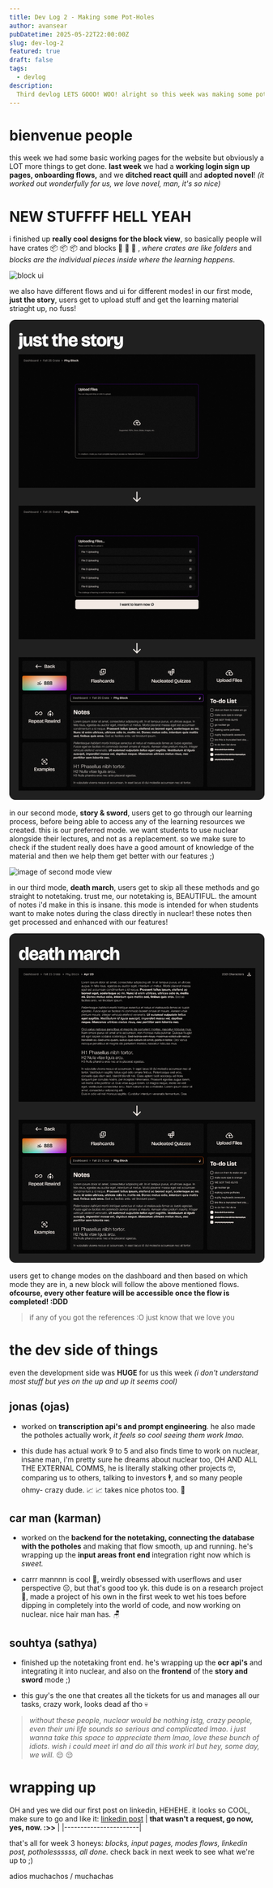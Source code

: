 ```yaml
---
title: Dev Log 2 - Making some Pot-Holes
author: avansear
pubDatetime: 2025-05-22T22:00:00Z
slug: dev-log-2
featured: true
draft: false
tags:
  - devlog
description:
  Third devlog LETS GOOO! WOO! alright so this week was making some potholes mainly and making the potholes actually work.
---
```


# bienvenue people

this week we had some basic working pages for the website but obviously a LOT more things to get done. **last week** we had a **working login sign up pages, onboarding flows,** and we **ditched react quill** and **adopted novel**! _(it worked out wonderfully for us, we love novel, man, it's so nice)_

# NEW STUFFFF HELL YEAH

i finished up **really cool designs for the block view**, so basically people will have crates 📦 📦 📦 and blocks 📜 📜 📜 , _where crates are like folders_ and _blocks are the individual pieces inside where the learning happens_.

![block ui](..misc/blockview.png)

we also have different flows and ui for different modes! in our first mode, **just the story**, users get to upload stuff and get the learning material striaght up, no fuss!

![image of first mode view](../misc/mode1.png)

in our second mode, **story & sword**, users get to go through our learning process, before being able to access any of the learning resources we created. this is our preferred mode. we want students to use nuclear alongside their lectures, and not as a replacement. so we make sure to check if the student really does have a good amount of knowledge of the material and then we help them get better with our features ;) 

![image of second mode view](../misc/mode2.png)

in our third mode, **death march**, users get to skip all these methods and go straight to notetaking. trust me, our notetaking is, BEAUTIFUL. the amount of notes i'd make in this is insane. this mode is intended for when students want to make notes during the class directly in nuclear! these notes then get processed and enhanced with our features!

![image of third mode view](../misc/mode3.png)

users get to change modes on the dashboard and then based on which mode they are in, a new block will follow the above mentioned flows. **ofcourse, every other feature will be accessible once the flow is completed! :DDD**

> if any of you got the references :O just know that we love you

# the dev side of things

even the development side was **HUGE** for us this week _(i don't understand most stuff but yes on the up and up it seems cool)_

## **jonas** (ojas)

- worked on **transcription api's and prompt engineering**. he also made the potholes actually work, _it feels so cool seeing them work lmao._ 

- this dude has actual work 9 to 5 and also finds time to work on nuclear, insane man, i'm pretty sure he dreams about nuclear too, OH AND ALL THE EXTERNAL COMMS, he is literally stalking other projects 🤓, comparing us to others, talking to investors 🕴️, and so many people ohmy- crazy dude. 📈 📈 takes nice photos too. 📸

## **car man** (karman) 

- worked on the **backend for the notetaking, connecting the database with the potholes** and making that flow smooth, up and running. he's wrapping up the **input areas front end** integration right now which is _sweet._  

- carrr mannnn is cool 🚗, weirdly obsessed with userflows and user perspective 😔, but that's good too yk. this dude is on a research project 🥼, made a project of his own in the first week to wet his toes before dipping in completely into the world of code, and now working on nuclear. nice hair man has. 🪑

## **souhtya** (sathya)

- finished up the notetaking front end. he's wrapping up the **ocr api's** and integrating it into nuclear, and also on the **frontend** of the **story and sword** mode ;)

- this guy's the one that creates all the tickets for us and manages all our tasks, crazy work, looks dead af tho 💀

> _without these people, nuclear would be nothing istg, crazy people, even their uni life sounds so serious and complicated lmao. i just wanna take this space to appreciate them lmao, love these bunch of idiots. wish i could meet irl and do all this work irl but hey, some day, we will._ 😔 😔

# wrapping up

OH and yes we did our first post on linkedin, HEHEHE. it looks so COOL, make sure to go and like it: [linkedin post](https://www.linkedin.com/posts/nuclearapp_were-nuclear-an-ai-powered-note-taking-activity-7331393213133377537-xzmL)
| **that wasn't a request, go now, yes, now. :>>** |
|-----------------------|

that's all for week 3 honeys: _blocks, input pages, modes flows, linkedin post, potholessssss, all done._ check back in next week to see what we're up to ;)

adios muchachos / muchachas
